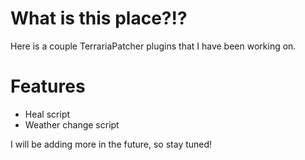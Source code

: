 # What is this place?!?
Here is a couple TerrariaPatcher plugins that I have been working on.

# Features
- Heal script
- Weather change script

I will be adding more in the future, so stay tuned!

